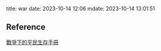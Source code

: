 title: war
date: 2023-10-14 12:06
mdate: 2023-10-14 13:01:51

## Reference
[戰爭下的平民生存手冊](https://www.thenewslens.com/article/185318/fullpage)

